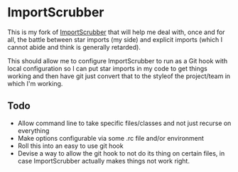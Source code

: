 # ImportScrubber

This is my fork of [ImportScrubber](http://importscrubber.sourceforge.net) that will help me deal with, once and for all, the battle between star imports (my side) and explicit imports (which I cannot abide and think is generally retarded).

This should allow me to configure ImportScrubber to run as a Git hook with local configuration so I can put star imports in my code to get things working and then have git just convert that to the styleof the project/team in which I'm working.

## Todo

* Allow command line to take specific files/classes and not just recurse on everything
* Make options configurable via some .rc file and/or environment
* Roll this into an easy to use git hook
* Devise a way to allow the git hook to not do its thing on certain files, in case ImportScrubber actually makes things not work right.

